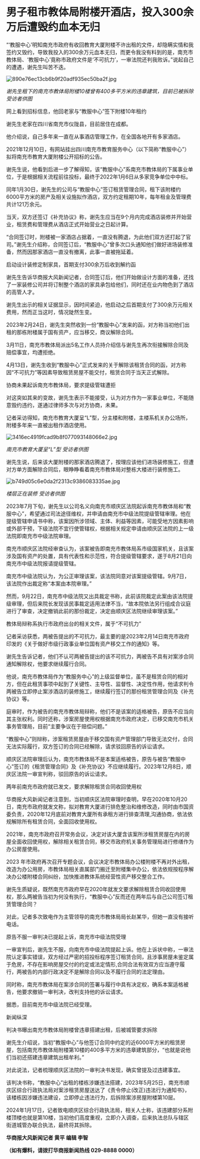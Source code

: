 # 男子租市教体局附楼开酒店，投入300余万后遭毁约血本无归

“‘教服中心’明知南充市政府有收回教育大厦附楼不许出租的文件，却隐瞒实情和我签约又毁约，导致我投入的300余万元血本无归，而更令我没有料到的是，南充市教体局、‘教服中心’竟称市政府文件是‘不可抗力’，一审法院还判我败诉。”说起自己的遭遇，谢先生叫苦不迭。

![890e76ec13cb6b9f20adf935ec50ba2f.jpg](https://raw.githubusercontent.com/qqhsx/qqnews_image/main/2024/01/19/男子租市教体局附楼开酒店，投入300余万后遭毁约血本无归/890e76ec13cb6b9f20adf935ec50ba2f.jpg)

_谢先生租下的南充市教体局附楼10楼曾有400多平方米的违章建筑，目前已被拆除 受访者供图_

网上看到招标信息，他回老家与“教服中心”签下附楼10年租约

谢先生老家在四川省南充市仪陇县，目前居住在成都。

他介绍说，自己多年来一直在从事酒店管理工作，在全国各地开有多家酒店。

2021年12月10日，有网站挂出四川南充市教育服务中心（以下简称“教服中心”）拟将南充市教育大厦附楼公开招标的公告。

谢先生说，他看到后进一步了解得知，该“教服中心”系南充市教体局的下属事业单位，于是根据相关流程前往投标，最终于2022年1月6日从多家竞争单位中中标。

同年1月30日，谢先生的公司与“教服中心”签订租赁管理合同，租下该附楼约6000平方米的房产及相关设施拟作酒店，双方约定租期10年，每年租金及管理费共计121万余元。

当天，双方还签订《补充协议》称，谢先生应当在9个月内完成酒店装修并开始营业，租赁费和管理费从酒店正式开始营业之日起计算。

“合同签订时，附楼被一家酒店占据着，一直没有腾退，为此他们双方还打起了官司。”谢先生介绍称，合同签订后，“教服中心”曾多次口头通知他们做好进场装修准备，然而因那家酒店一直没有撤离，此事一直被拖延着。

启动设计装修定制家具，首期支付300余万后收到解约函

谢先生告诉华商报大风新闻记者，合同签订后，他们开始做设计方面的准备，还找了一家装修公司并将订制整个酒店的家具承包给他们，同时还在业内物色到了酒店的高管人才。

谢先生出示的相关证据显示，因时间紧迫，他启动之后首期支付了300余万元相关费用，然而正当这时，情况陡然生变。

2023年2月24日，谢先生突然收到一份“教服中心”发来的函，对方称当初他们出租的那栋附楼属于国有资产，应当移交，商议解除合同。

3月11日，南充市教体局派出5名工作人员持介绍信与谢先生再次衔接解除合同及赔偿事宜，均遭拒绝。

4月13日，谢先生收到“教服中心”正式发来的关于解除该租赁合同的函，对方称因“不可抗力”等因素导致租赁房屋不能交付，租赁合同于当天正式解除。

协商未果起诉南充市教体局，要求提级管辖遭拒

对这突如其来的变故，谢先生表示不能接受，认为对方作为一家事业单位，不能随意毁约违约，遂通过律师多次与对方协商，未果。

记者采访得知，南充市教育大厦呈“L”型，分主楼和附楼，主楼系机关办公场所，附楼多年来一直被出租作酒店使用。

![3416ec4919fcad9b8f077093148066e2.jpg](https://raw.githubusercontent.com/qqhsx/qqnews_image/main/2024/01/19/男子租市教体局附楼开酒店，投入300余万后遭毁约血本无归/3416ec4919fcad9b8f077093148066e2.jpg)

_南充市教育大厦呈“L”型 受访者供图_

谢先生说，后来该大厦附楼的那家酒店腾退了，按理应该他们进场装修施工，但遭对方单方面解除合同后，眼睁睁看着南充市教体局对整栋大楼进行装修施工。

![b749d05c6e0da2f2313c9386083335ae.jpg](https://raw.githubusercontent.com/qqhsx/qqnews_image/main/2024/01/19/男子租市教体局附楼开酒店，投入300余万后遭毁约血本无归/b749d05c6e0da2f2313c9386083335ae.jpg)

 _楼层正在装修 受访者供图_

2023年7月下旬，谢先生以公司名义向南充市顺庆区法院起诉南充市教体局和“教服中心”，希望通过司法途径维权，并申请由南充市中级法院提级管辖审理。他在提级管辖申请书中称，该案因所涉领域、主体、利益等因素，可能受地方因素影响或外部干预，下级法院不宜行使管辖权，根据相关规定申请由顺庆区法院的上一级法院即南充市中级法院审理。

南充市顺庆区法院经审查认为，该案被告即南充市教体局系市级国家机关，且该案涉及国有资产的处置，具有代表性和示范性，符合提级管辖要求，遂于8月21日向南充市中级法院报请提级管辖。

南充市中级法院认为，为公正审理该案，该法院同意对该案提级管辖。9月7日，该法院作出裁定称“本案由本院审理。”

然而，9月22日，南充市中级法院又出具裁定书称，此前该院裁定此案由该法院提级审理，但后来院长发现该民事裁定适用法律不当，“故本院依法另行组成合议庭进行了审查，决定撤销此前的那份裁定，决定由顺庆区法院继续审理该案。”

教体局辩称系执行市政府出台的相关文件，属于“不可抗力”

记者采访获悉，两被告提出的不可抗力，最主要的是2023年2月14日南充市政府印发的《关于做好市级行政事业单位国有资产移交工作的通知》等。

谢先生告诉记者，他们不认可两被告提出的该不可抗力，两被告不具有对案涉合同通知解除权，他要求继续履行合同。

他说，南充市教体局作为“教服务中心”的上级监督单位，虽不是租赁合同的相对方，但在此租赁事项中起到了关键性、主导性、监督性、决定性作用，他请求判令两被告立即停止案涉酒店的装修施工，继续履行签订的那份租赁管理合同及《补充协议》等。

庭审时，作为被告的南充市教体局辩称，他们不是该案的适格被告，原告不应当向其主张权利。同时还称，涉案房屋使用权根据南充市政府决定，已移交南充市机关事务管理局，目前“主要争议在于赔偿问题。”

“教服中心”则辩称，涉案租赁房屋由于移交国有资产管理部门导致无法交付，合同无法实际履行，双方签订的合同已经解除，请求驳回原告的诉讼请求。

顺庆区法院审理后认为，南充市教体局不是本案适格被告，原告与被告“教服中心”签订的《租赁管理合同》及《补充协议》不应继续履行。2023年12月8日，顺庆区法院一审宣判称，驳回原告的诉讼请求。

两年前南充市政府就已发文，要求解除租赁合同收回使用权

华商报大风新闻记者注意到，当初顺庆区法院审理时查明，早在2020年10月20日，南充市政府就发文称，拟对教育大厦进行排危整治和维修改造，同时由市国资委负责，2020年12月底前对教育大厦所有承租方进行排查清理,沟通协商，依法依规解除所有租赁合同，全面回收使用权。

2021年，南充市政府召开常务会议，决定对该大厦含该案所涉租赁房屋在内的房屋全面收回使用权，解除相关租赁合同，移交市政府机关事务管理局进行修缮作为办公房屋使用。

2023
年市政府再次召开专题会议，会议决定市教体局办公楼附楼不再对外出租，改造为办公用房，市教体局相关直属部门搬迁至附楼集中办公，依法依规按程序解决办公楼附楼合同纠纷，加快推进教体系统经营性资产移交整合工作。

谢先生质疑说，既然南充市政府早在2020年就发文要求解除租赁合同收回使用权，那么两被告当初为何没有执行，“教服中心”反而还在两年后与自己公司签订租赁管理合同？

对此，记者多次致电作为主管领导的南充市教体局局长赵某华，但她一直没有接听电话。

原告不服一审判决已提起上诉，南充市中级法院受理

一审宣判后，谢先生不服，向南充市中级法院提起上诉。他在上诉状中称，一审法院认定事实错误，双方经过严密的招投标程序签订租赁合同，且涉事房屋未鉴定属于危房，不存在影响房屋交付的约定或法定情形,合同合法有效双方应当遵守履行，两被告的内部行政决定不是解除合同以及不履行合同的法定理由。

同时称，南充市教体局在案涉合同的签署与履行中具有决定权，确系本案适格被告，他要求撤销一审判决，改判支持他的诉讼请求。

据悉，目前南充市中级法院已经受理。

新闻纵深

判决书曝出南充市教体局附楼曾违章搭建出租，后被城管要求拆除

谢先生介绍说，当初“教服中心”与他签订合同中约定的近6000平方米的租赁房屋，包括南充市教体局附楼第10楼的400多平方米的违章建筑部分，“也就是说他们当初还搭建违章建筑出租牟利。”

对此说法，记者梳理顺庆区法院的一审判决书发现，确实曾提及过违建事宜。

该判决书称，“教服中心”出租的楼栋涉嫌违法搭建，2023年5月25日，南充市顺庆区综合行政执法局对案涉租赁房屋送达了《责令停止(改正)违法行为通知书》，该楼栋因涉嫌违法建设，立即停止违法行为，后拆除案涉房屋附楼第10层。

2024年1月17日，记者致电顺庆区综合行政执法局，相关人士称，该违建部分系附楼顶楼也就是第10楼，当初他们高度重视，立即介入调查，后来执法总队与辖区街道城管办联合执法，最终将其拆除。

**华商报大风新闻记者 黄平 编辑 李智**

**（如有爆料，请拨打华商报新闻热线 029-8888 0000）**

